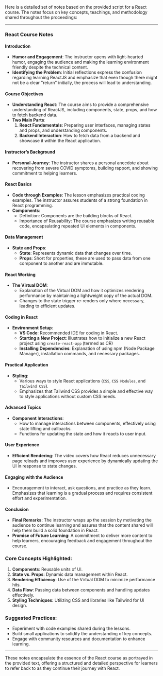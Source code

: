Here is a detailed set of notes based on the provided script for a React course. The notes focus on key concepts, teachings, and methodology shared throughout the proceedings:

---

### React Course Notes

#### Introduction
- **Humor and Engagement**: The instructor opens with light-hearted humor, engaging the audience and making the learning environment friendly despite the technical content.
- **Identifying the Problem**: Initial reflections express the confusion regarding learning ReactJS and emphasize that even though there might not be a clear "return" initially, the process will lead to understanding.

#### Course Objectives
- **Understanding React**: The course aims to provide a comprehensive understanding of ReactJS, including components, state, props, and how to fetch backend data.
- **Two Main Parts**:
  1. **React Fundamentals**: Preparing user interfaces, managing states and props, and understanding components.
  2. **Backend Interaction**: How to fetch data from a backend and showcase it within the React application.

#### Instructor’s Background
- **Personal Journey**: The instructor shares a personal anecdote about recovering from severe COVID symptoms, building rapport, and showing commitment to helping learners.

#### React Basics
- **Code through Examples**: The lesson emphasizes practical coding examples. The instructor assures students of a strong foundation in React programming.
- **Components**:
  - Definition: Components are the building blocks of React.
  - Importance of Reusability: The course emphasizes writing reusable code, encapsulating repeated UI elements in components.

#### Data Management
- **State and Props**:
  - **State**: Represents dynamic data that changes over time.
  - **Props**: Short for properties, these are used to pass data from one component to another and are immutable.
  
#### React Working
- **The Virtual DOM**: 
  - Explanation of the Virtual DOM and how it optimizes rendering performance by maintaining a lightweight copy of the actual DOM.
  - Changes to the state trigger re-renders only where necessary, leading to efficient updates.

#### Coding in React
- **Environment Setup**:
  - **VS Code**: Recommended IDE for coding in React.
  - **Starting a New Project**: Illustrates how to initialize a new React project using `create-react-app` (termed as CR)
  - **Installing Dependencies**: Explanation of using npm (Node Package Manager), installation commands, and necessary packages.

#### Practical Application
- **Styling**:
  - Various ways to style React applications (`CSS`, `CSS Modules`, and `Tailwind CSS`).
  - Emphasizes that Tailwind CSS provides a simple and effective way to style applications without custom CSS needs.
  
#### Advanced Topics
- **Component Interactions**:
  - How to manage interactions between components, effectively using state lifting and callbacks.
  - Functions for updating the state and how it reacts to user input.
  
#### User Experience
- **Efficient Rendering**: The video covers how React reduces unnecessary page reloads and improves user experience by dynamically updating the UI in response to state changes.
  
#### Engaging with the Audience
- Encouragement to interact, ask questions, and practice as they learn. Emphasizes that learning is a gradual process and requires consistent effort and experimentation.

#### Conclusion
- **Final Remarks**: The instructor wraps up the session by motivating the audience to continue learning and assures that the content shared will help them build a solid foundation in React.
- **Promise of Future Learning**: A commitment to deliver more content to help learners, encouraging feedback and engagement throughout the course.

### Core Concepts Highlighted:
1. **Components**: Reusable units of UI.
2. **State vs. Props**: Dynamic data management within React.
3. **Rendering Efficiency**: Use of the Virtual DOM to minimize performance hits.
4. **Data Flow**: Passing data between components and handling updates effectively.
5. **Styling Techniques**: Utilizing CSS and libraries like Tailwind for UI design.

### Suggested Practices:
- Experiment with code examples shared during the lessons.
- Build small applications to solidify the understanding of key concepts.
- Engage with community resources and documentation to enhance learning.

---

These notes encapsulate the essence of the React course as portrayed in the provided text, offering a structured and detailed perspective for learners to refer back to as they continue their journey with React.
